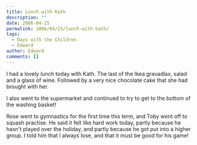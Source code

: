 ```yaml
---
title: Lunch with Kath
description: ""
date: 2006-04-25
permalink: 2006/04/25/lunch-with-kath/
tags:
  - Days with the Children
  - Edward
author: Edward
comments: []
---
```


I had a lovely lunch today with Kath. The last of the Ikea gravadlax,
salad and a glass of wine. Followed by a very nice chocolate cake that
she had brought with her.

I also went to the supermarket and continued to try to get to the bottom
of the washing basket!

Rose went to gymnastics for the first time this term, and Toby went off
to squash practise. He said it felt like hard work today, partly because
he hasn\'t played over the holiday, and partly because he got put into a
higher group. I told him that I always lose, and that it must be good
for his game!


